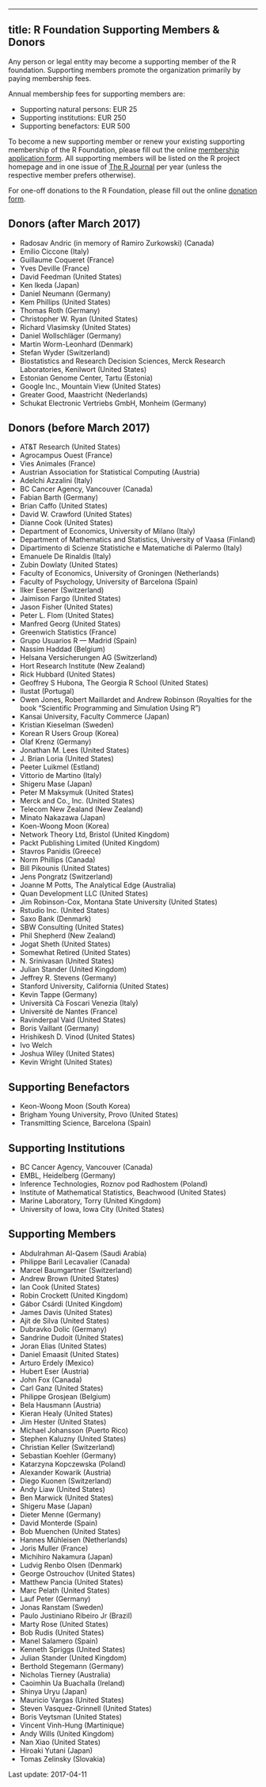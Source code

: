 
---
title: R Foundation Supporting Members & Donors
---

Any person or legal entity may become a supporting member of the R
foundation. Supporting members promote the organization primarily by paying
membership fees.

Annual membership fees for supporting members are:

* Supporting natural persons:   EUR 25
* Supporting institutions:      EUR 250
* Supporting benefactors:       EUR 500

To become a new supporting member or renew your existing supporting
membership of the R Foundation, please fill out the online [membership application form](donations.html).  All supporting members will be listed on
the R project homepage and in one issue of [The R Journal](http://journal.r-project.org/) per year (unless the respective
member prefers otherwise).

For one-off donations to the R Foundation, please fill out the 
online [donation form](donations.html).



Donors (after March 2017)
-----------


-   Radosav Andric (in memory of Ramiro Zurkowski) (Canada)
-   Emilio Ciccone (Italy)
-   Guillaume Coqueret (France)
-   Yves Deville (France)
-   David Feedman (United States)
-   Ken Ikeda (Japan)
-   Daniel Neumann (Germany)
-   Kem Phillips (United States)
-   Thomas Roth (Germany)
-   Christopher W. Ryan (United States)
-   Richard Vlasimsky (United States)
-   Daniel Wollschläger (Germany)
-   Martin Worm-Leonhard (Denmark)
-   Stefan Wyder (Switzerland)
-   Biostatistics and Research Decision Sciences, Merck Research Laboratories, Kenilwort (United States)
-   Estonian Genome Center, Tartu (Estonia)
-   Google Inc., Mountain View (United States)
-   Greater Good, Maastricht (Nederlands)
-   Schukat Electronic Vertriebs GmbH, Monheim (Germany)

Donors (before March 2017)
-----------


-   AT&T Research (United States)
-   Agrocampus Ouest (France)
-   Vies Animales (France)
-   Austrian Association for Statistical Computing (Austria)
-   Adelchi Azzalini (Italy)
-   BC Cancer Agency, Vancouver (Canada)
-   Fabian Barth (Germany)
-   Brian Caffo (United States)
-   David W. Crawford (United States)
-   Dianne Cook (United States)
-   Department of Economics, University of Milano (Italy)
-   Department of Mathematics and Statistics, University of Vaasa (Finland)
-   Dipartimento di Scienze Statistiche e Matematiche di Palermo
    (Italy)
-   Emanuele De Rinaldis (Italy)
-   Zubin Dowlaty (United States)
-   Faculty of Economics, University of Groningen (Netherlands)
-   Faculty of Psychology, University of Barcelona (Spain)
-   Ilker Esener (Switzerland)
-   Jaimison Fargo (United States)
-   Jason Fisher (United States)
-   Peter L. Flom (United States)
-   Manfred Georg (United States)
-   Greenwich Statistics (France)
-   Grupo Usuarios R — Madrid (Spain)
-   Nassim Haddad (Belgium)
-   Helsana Versicherungen AG (Switzerland)
-   Hort Research Institute (New Zealand)
-   Rick Hubbard (United States)
-   Geoffrey S Hubona, The Georgia R School (United States)
-   Ilustat (Portugal)
-   Owen Jones, Robert Maillardet and Andrew Robinson (Royalties for the
    book “Scientific Programming and Simulation Using R”)
-   Kansai University, Faculty Commerce (Japan)
-   Kristian Kieselman (Sweden)
-   Korean R Users Group (Korea)
-   Olaf Krenz (Germany)
-   Jonathan M. Lees (United States)
-   J. Brian Loria (United States)
-   Peeter Luikmel (Estland)
-   Vittorio de Martino (Italy)
-   Shigeru Mase (Japan)
-   Peter M Maksymuk (United States)
-   Merck and Co., Inc. (United States)
-   Telecom New Zealand (New Zealand)
-   Minato Nakazawa (Japan)
-   Koen-Woong Moon (Korea)
-   Network Theory Ltd, Bristol (United Kingdom)
-   Packt Publishing Limited (United Kingdom)
-   Stavros Panidis (Greece)
-   Norm Phillips (Canada)
-   Bill Pikounis (United States)
-   Jens Pongratz (Switzerland)
-   Joanne M Potts, The Analytical Edge (Australia)
-   Quan Development LLC (United States)
-   Jim Robinson-Cox, Montana State University (United States)
-   Rstudio Inc. (United States)
-   Saxo Bank (Denmark)
-   SBW Consulting (United States)
-   Phil Shepherd (New Zealand)
-   Jogat Sheth (United States)
-   Somewhat Retired (United States)
-   N. Srinivasan (United States)
-   Julian Stander (United Kingdom)
-   Jeffrey R. Stevens (Germany)
-   Stanford University, California (United States)
-   Kevin Tappe (Germany)
-   Università Cà Foscari Venezia (Italy)
-   Université de Nantes (France)
-   Ravinderpal Vaid (United States)
-   Boris Vaillant (Germany)
-   Hrishikesh D. Vinod (United States)
-   Ivo Welch
-   Joshua Wiley (United States)
-   Kevin Wright (United States)

Supporting Benefactors
-----------


-   Keon-Woong Moon (South Korea)
-   Brigham Young University, Provo (United States)
-   Transmitting Science, Barcelona (Spain)

Supporting Institutions
-----------


-   BC Cancer Agency, Vancouver (Canada)
-   EMBL, Heidelberg (Germany)
-   Inference Technologies, Roznov pod Radhostem (Poland)
-   Institute of Mathematical Statistics, Beachwood (United States)
-   Marine Laboratory, Torry (United Kingdom)
-   University of Iowa, Iowa City (United States)

Supporting Members
-----------


-   Abdulrahman Al-Qasem (Saudi Arabia)
-   Philippe Baril Lecavalier (Canada)
-   Marcel Baumgartner (Switzerland)
-   Andrew Brown (United States)
-   Ian Cook (United States)
-   Robin Crockett (United Kingdom)
-   Gábor Csárdi (United Kingdom)
-   James Davis (United States)
-   Ajit de Silva (United States)
-   Dubravko Dolic (Germany)
-   Sandrine Dudoit (United States)
-   Joran Elias (United States)
-   Daniel Emaasit (United States)
-   Arturo Erdely (Mexico)
-   Hubert Eser (Austria)
-   John Fox (Canada)
-   Carl Ganz (United States)
-   Philippe Grosjean (Belgium)
-   Bela Hausmann (Austria)
-   Kieran Healy (United States)
-   Jim Hester (United States)
-   Michael Johansson (Puerto Rico)
-   Stephen Kaluzny (United States)
-   Christian Keller (Switzerland)
-   Sebastian Koehler (Germany)
-   Katarzyna Kopczewska (Poland)
-   Alexander Kowarik (Austria)
-   Diego Kuonen (Switzerland)
-   Andy Liaw (United States)
-   Ben Marwick (United States)
-   Shigeru Mase (Japan)
-   Dieter Menne (Germany)
-   David Monterde (Spain)
-   Bob Muenchen (United States)
-   Hannes Mühleisen (Netherlands)
-   Joris Muller (France)
-   Michihiro Nakamura (Japan)
-   Ludvig Renbo Olsen (Denmark)
-   George Ostrouchov (United States)
-   Matthew Pancia (United States)
-   Marc Pelath (United States)
-   Lauf Peter (Germany)
-   Jonas Ranstam (Sweden)
-   Paulo Justiniano Ribeiro Jr (Brazil)
-   Marty Rose (United States)
-   Bob Rudis (United States)
-   Manel Salamero (Spain)
-   Kenneth Spriggs (United States)
-   Julian Stander (United Kingdom)
-   Berthold Stegemann (Germany)
-   Nicholas Tierney (Australia)
-   Caoimhin Ua Buachalla (Ireland)
-   Shinya Uryu (Japan)
-   Mauricio Vargas (United States)
-   Steven Vasquez-Grinnell (United States)
-   Boris Veytsman (United States)
-   Vincent Vinh-Hung (Martinique)
-   Andy Wills (United Kingdom)
-   Nan Xiao (United States)
-   Hiroaki Yutani (Japan)
-   Tomas Zelinsky (Slovakia)



Last update: 2017-04-11
